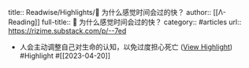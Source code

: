 title:: Readwise/Highlights/🎲 为什么感觉时间会过的快？
author:: [[Λ-Reading]]
full-title:: 🎲 为什么感觉时间会过的快？
category:: #articles
url:: https://rizime.substack.com/p/--7ed

- 人会主动调整自己对生命的认知，以免过度担心死亡 ([View Highlight](https://read.readwise.io/read/01gyee8khffx8e6etts49apk3t)) #Highlight #[[2023-04-20]]